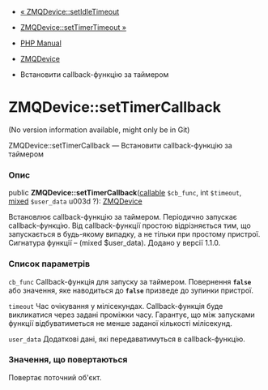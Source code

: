 - [« ZMQDevice::setIdleTimeout](zmqdevice.setidletimeout.md)
- [ZMQDevice::setTimerTimeout »](zmqdevice.settimertimeout.md)

- [PHP Manual](index.md)
- [ZMQDevice](class.zmqdevice.md)
- Встановити callback-функцію за таймером

# ZMQDevice::setTimerCallback

(No version information available, might only be in Git)

ZMQDevice::setTimerCallback — Встановити callback-функцію за таймером

### Опис

public
**ZMQDevice::setTimerCallback**([callable](language.types.callable.md)
`$cb_func`, int `$timeout`,
[mixed](language.types.declarations.md#language.types.declarations.mixed)
`$user_data` u003d ?): [ZMQDevice](class.zmqdevice.md)

Встановлює callback-функцію за таймером. Періодично запускає
callback-функцію. Від callback-функції простою відрізняється тим, що
запускається в будь-якому випадку, а не тільки при простому пристрої.
Сигнатура функції – (mixed $user_data). Додано у версії 1.1.0.

### Список параметрів

`cb_func`
Callback-функція для запуску за таймером. Повернення **`false`** або
значення, яке наводиться до **`false`** призведе до зупинки
пристрої.

`timeout`
Час очікування у мілісекундах. Callback-функція буде викликатися через
задані проміжки часу. Гарантує, що між запусками функції
відбуватиметься не менше заданої кількості мілісекунд.

`user_data`
Додаткові дані, які передаватимуться в callback-функцію.

### Значення, що повертаються

Повертає поточний об'єкт.
